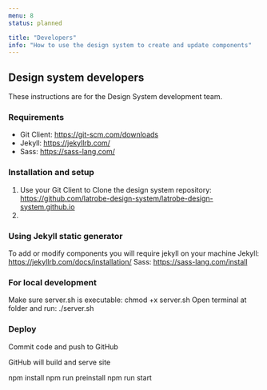 ```yaml
---
menu: 8
status: planned

title: "Developers"
info: "How to use the design system to create and update components"
---
```


## Design system developers

These instructions are for the Design System development team.

### Requirements

* Git Client: https://git-scm.com/downloads
* Jekyll: https://jekyllrb.com/
* Sass: https://sass-lang.com/

### Installation and setup

1. Use your Git Client to Clone the design system repository: https://github.com/latrobe-design-system/latrobe-design-system.github.io
2.


### Using Jekyll static generator

To add or modify components you will require jekyll on your machine
Jekyll: https://jekyllrb.com/docs/installation/
Sass: https://sass-lang.com/install

### For local development

Make sure server.sh is executable: chmod +x server.sh
Open terminal at folder and run: ./server.sh

### Deploy

Commit code and push to GitHub

GitHub will build and serve site

npm install
npm run preinstall
npm run start
